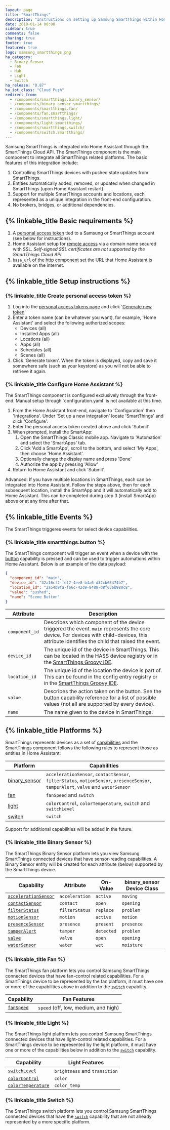 ```yaml
---
layout: page
title: "SmartThings"
description: "Instructions on setting up Samsung SmartThings within Home Assistant."
date: 2018-01-14 00:00
sidebar: true
comments: false
sharing: true
footer: true
featured: true
logo: samsung_smartthings.png
ha_category:
  - Binary Sensor
  - Fan
  - Hub
  - Light
  - Switch
ha_release: "0.87"
ha_iot_class: "Cloud Push"
redirect_from:
  - /components/smartthings.binary_sensor/
  - /components/binary_sensor.smartthings/
  - /components/smartthings.fan/
  - /components/fan.smartthings/
  - /components/smartthings.light/
  - /components/light.smartthings/
  - /components/smartthings.switch/
  - /components/switch.smartthings/
---
```


Samsung SmartThings is integrated into Home Assistant through the SmartThings Cloud API. The SmartThings component is the main component to integrate all SmartThings related platforms. The basic features of this integration include:

1. Controlling SmartThings devices with pushed state updates from SmartThings.
2. Entities automatically added, removed, or updated when changed in SmartThings (upon Home Assistant restart).
3. Support for multiple SmartThings accounts and locations, each represented as a unique integration in the front-end configuration.
4. No brokers, bridges, or additional dependencies.

## {% linkable_title Basic requirements %}

1. A [personal access token](https://account.smartthings.com/tokens) tied to a Samsung or SmartThings account (see below for instructions).
2. Home Assistant setup for [remote access](/docs/configuration/remote/) via a domain name secured with SSL. *Self-signed SSL certificates are not supported by the SmartThings Cloud API.*
3. [`base_url` of the http component](/components/http#base_url) set the URL that Home Assistant is available on the internet.

## {% linkable_title Setup instructions %}

### {% linkable_title Create personal access token %}

1. Log into the [personal access tokens page](https://account.smartthings.com/tokens) and click '[Generate new token](https://account.smartthings.com/tokens/new)'
2. Enter a token name (can be whatever you want), for example, 'Home Assistant' and select the following authorized scopes:
    - Devices (all)
    - Installed Apps (all)
    - Locations (all)
    - Apps (all)
    - Schedules (all)
    - Scenes (all)
3. Click 'Generate token'. When the token is displayed, copy and save it somewhere safe (such as your keystore) as you will not be able to retrieve it again.

### {% linkable_title Configure Home Assistant %}

<p class='note info'>
The SmartThings component is configured exclusively through the front-end. Manual setup through `configuration.yaml` is not available at this time.
</p>

1. From the Home Assistant front-end, navigate to 'Configuration' then 'Integrations'. Under 'Set up a new integration' locate 'SmartThings' and click 'Configure'.
2. Enter the personal access token created above and click 'Submit'
3. When prompted, install the SmartApp:
    1. Open the SmartThings Classic mobile app. Navigate to 'Automation' and select the 'SmartApps' tab.
    2. Click 'Add a SmartApp', scroll to the bottom, and select 'My Apps', then choose 'Home Assistant'.
    3. Optionally change the display name and press 'Done'
    4. Authorize the app by pressing 'Allow'
4. Return to Home Assistant and click 'Submit'.

<p class='note info'>
Advanced: If you have multiple locations in SmartThings, each can be integrated into Home Assistant. Follow the steps above, then for each subsequent location, install the SmartApp and it will automatically add to Home Assistant. This can be completed during step 3 (install SmartApp) above or at any time after that.
</p>

## {% linkable_title Events %}

The SmartThings triggeres events for select device capabilities.

### {% linkable_title smartthings.button %}

The SmartThings component will trigger an event when a device with the [button](https://smartthings.developer.samsung.com/develop/api-ref/capabilities.html#Button) capability is pressed and can be used to trigger automations within Home Assistant. Below is an example of the data payload:

```json
{
  "component_id": "main",
  "device_id": "42a16cf2-fef7-4ee8-b4a6-d32cb65474b7",
  "location_id": "2a54b9fa-f66c-42d9-8488-d8f036b980c8",
  "value": "pushed",
  "name": "Scene Button"
}
```

| Attribute                 | Description
|---------------------------|------------------------------------------------------------------|
`component_id`              | Describes which component of the device triggered the event. `main` represents the core device. For devices with child-devices, this attribute identifies the child that raised the event.
`device_id`                 | The unique id of the device in SmartThings. This can be located in the HASS device registry or in the [SmartThings Groovy IDE](https://developers.smartthings.com/).
`location_id`               | The unique id of the location the device is part of. This can be found in the config entry registry or in the [SmartThings Groovy IDE](https://developers.smartthings.com/).
`value`                     | Describes the action taken on the button. See the [button](https://smartthings.developer.samsung.com/develop/api-ref/capabilities.html#Button) capability reference for a list of possible values (not all are supported by every device).
`name`                      | The name given to the device in SmartThings.

## {% linkable_title Platforms %}

SmartThings represents devices as a set of [capabilities](https://smartthings.developer.samsung.com/develop/api-ref/capabilities.html) and the SmartThings component follows the following rules to represent those as entities in Home Assistant:

| Platform                        |Capabilities
|---------------------------------|--------------------------------------------------------------------------------------------|
[binary_sensor](#binary-sensor)   | `accelerationSensor`, `contactSensor`, `filterStatus`, `motionSensor`, `presenceSensor`, `tamperAlert`, `valve` and `waterSensor`
[fan](#fan)                       | `fanSpeed` and `switch`
[light](#light)                   | `colorControl`, `colorTemperature`, `switch` and `switchLevel`
[switch](#switch)                 | `switch`

Support for additional capabilities will be added in the future.

### {% linkable_title Binary Sensor %}

The SmartThings Binary Sensor platform lets you view Samsung SmartThings connected devices that have sensor-reading capabilities. A Binary Sensor entity will be created for each attribute (below) supported by the SmartThings device.

| Capability        |Attribute     |On-Value        |binary_sensor Device Class
|-------------------|--------------|----------------|---------------------------------|
| [`accelerationSensor`](https://smartthings.developer.samsung.com/develop/api-ref/capabilities.html#Acceleration-Sensor) | `acceleration` | `active`   | `moving`
| [`contactSensor`](https://smartthings.developer.samsung.com/develop/api-ref/capabilities.html#Contact-Sensor)           | `contact`      | `open`     | `opening`
| [`filterStatus`](https://smartthings.developer.samsung.com/develop/api-ref/capabilities.html#Filter-Status)             | `filterStatus` | `replace`  | `problem`
| [`motionSensor`](https://smartthings.developer.samsung.com/develop/api-ref/capabilities.html#Motion-Sensor)             | `motion`       | `active`   | `motion`
| [`presenceSensor`](https://smartthings.developer.samsung.com/develop/api-ref/capabilities.html#Presence-Sensor)         | `presence`     | `present`  | `presence`
| [`tamperAlert`](https://smartthings.developer.samsung.com/develop/api-ref/capabilities.html#Tamper-Alert)               | `tamper`       | `detected` | `problem`
| [`valve`](https://smartthings.developer.samsung.com/develop/api-ref/capabilities.html#Valve)                            | `valve`        | `open`     | `opening`
| [`waterSensor`](https://smartthings.developer.samsung.com/develop/api-ref/capabilities.html#Water-Sensor)               | `water`        | `wet`      | `moisture`

### {% linkable_title Fan %}

The SmartThings fan platform lets you control Samsung SmartThings connected devices that have fan-control related capabilities. For a SmartThings device to be represented by the fan platform, it must have one or more of the capabilities above in addition to the [`switch`](https://smartthings.developer.samsung.com/develop/api-ref/capabilities.html#Switch) capability.

| Capability        |Fan Features
|-------------------|------------------------------------------------------------|
| [`fanSpeed`](https://smartthings.developer.samsung.com/develop/api-ref/capabilities.html#Fan-Speed)            | `speed` (off, low, medium, and high)

### {% linkable_title Light %}

The SmartThings light platform lets you control Samsung SmartThings connected devices that have light-control related capabilities. For a SmartThings device to be represented by the light platform, it must have one or more of the capabilities below in addition to the [`switch`](https://smartthings.developer.samsung.com/develop/api-ref/capabilities.html#Switch) capability.

| Capability        |Light Features
|-------------------|------------------------------------------------------------|
| [`switchLevel`](https://smartthings.developer.samsung.com/develop/api-ref/capabilities.html#Switch-Level)            | `brightness` and `transition`
| [`colorControl`](https://smartthings.developer.samsung.com/develop/api-ref/capabilities.html#Color-Control)            | `color`
| [`colorTemperature`](https://smartthings.developer.samsung.com/develop/api-ref/capabilities.html#Color-Temperature)            | `color_temp`

### {% linkable_title Switch %}

The SmartThings switch platform lets you control Samsung SmartThings connected devices that have the [`switch`](https://smartthings.developer.samsung.com/develop/api-ref/capabilities.html#Switch) capability that are not already represented by a more specific platform.